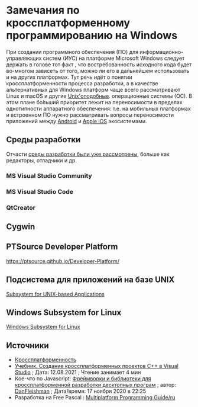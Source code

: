 # Замечания по кроссплатформенному программированию на Windows

При создании программного обеспечения (ПО)
для информационно-управляющих систем (ИУС) на платформе Microsoft Windows
следует держать в голове тот факт , что востребованность исходного кода будет во-многом
зависеть от того, можно ли его в дальнейшем использовать и на других платформах.
Тут речь идёт о понятии кроссплатформенности процесса разработки, а в качестве альтернативных
для Windows платформ чаще всего рассматривают Linux и macOS и другие
[Unix'оподобные](https://ru.wikipedia.org/wiki/Unix-%D0%BF%D0%BE%D0%B4%D0%BE%D0%B1%D0%BD%D0%B0%D1%8F_%D0%BE%D0%BF%D0%B5%D1%80%D0%B0%D1%86%D0%B8%D0%BE%D0%BD%D0%BD%D0%B0%D1%8F_%D1%81%D0%B8%D1%81%D1%82%D0%B5%D0%BC%D0%B0).
операционные системы (ОС).
В этом плане бо́льший приоритет лежит на переносимости в пределах однотипности аппаратного обеспечения: т.е. на мобильных
платформах и встроенном ПО нужно рассматривать вопросы переносимости приложений между
[Android](https://ru.wikipedia.org/wiki/Android)
и [Apple iOS](https://ru.wikipedia.org/wiki/IOS) экосистемами.

## Среды разработки

Отчасти [среды разработки были уже рассмотрены](),
больше как редакторы, отладчики и др.

### MS Visual Studio Community

### MS Visual Studio Code

### QtCreator


## Cygwin

## PTSource Developer Platform

https://ptsource.github.io/Developer-Platform/

## Подсистема для приложений на базе UNIX

[Subsystem for UNIX-based Applications](https://ru.wikipedia.org/wiki/%D0%9F%D0%BE%D0%B4%D1%81%D0%B8%D1%81%D1%82%D0%B5%D0%BC%D0%B0_%D0%B4%D0%BB%D1%8F_%D0%BF%D1%80%D0%B8%D0%BB%D0%BE%D0%B6%D0%B5%D0%BD%D0%B8%D0%B9_%D0%BD%D0%B0_%D0%B1%D0%B0%D0%B7%D0%B5_UNIX)

## Windows Subsystem for Linux

[Windows Subsystem for Linux](https://ru.wikipedia.org/wiki/Windows_Subsystem_for_Linux)





## Источники

* [Кроссплатформенность](https://ru.wikipedia.org/wiki/%D0%9A%D1%80%D0%BE%D1%81%D1%81%D0%BF%D0%BB%D0%B0%D1%82%D1%84%D0%BE%D1%80%D0%BC%D0%B5%D0%BD%D0%BD%D0%BE%D1%81%D1%82%D1%8C)
* [Учебник. Создание кроссплатформенных проектов C++ в Visual Studio](https://docs.microsoft.com/ru-ru/cpp/build/get-started-linux-cmake?view=msvc-160&viewFallbackFrom=vs-2019) ; Дата: 12.08.2021 ; Чтение занимает 4 мин
* Кое-что по Javascript: [Фреймворки и библиотеки для кроссплатформенной разработки десктопных програм](https://habr.com/ru/post/528614/) ; автор: [DanFleishman](https://habr.com/ru/users/DanFleishman/) ; Дата/время: 17 ноября 2020 в 22:25
* Разработка на Free Pascal : [Multiplatform Programming Guide/ru](https://wiki.lazarus.freepascal.org/Multiplatform_Programming_Guide/ru)
 
